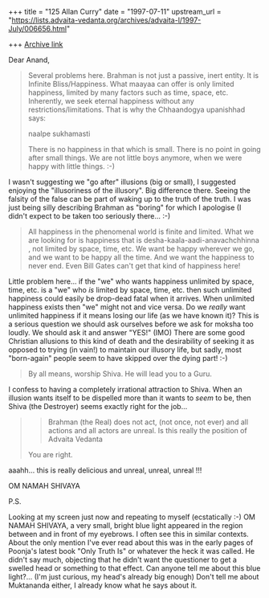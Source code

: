 +++
title = "125 Allan Curry"
date = "1997-07-11"
upstream_url = "https://lists.advaita-vedanta.org/archives/advaita-l/1997-July/006656.html"

+++
[Archive link](https://lists.advaita-vedanta.org/archives/advaita-l/1997-July/006656.html)

Dear Anand,

>  Several problems here. Brahman is not just a passive, inert entity. It
>  is Infinite Bliss/Happiness. What maayaa can offer is only limited
>  happiness, limited by many factors such as time, space, etc. Inherently,
>  we seek eternal happiness without any restrictions/limitations. That is
>  why the Chhaandogya upanishhad says:
>
>   naalpe sukhamasti
>
>   There is no happiness in that which is small. There is no point in
>   going after small things. We are not little boys anymore, when we
>   were happy with little things. :-)
>

I wasn't suggesting we "go after" illusions (big or small), I suggested
enjoying the "illusoriness of the illusory". Big difference there. Seeing
the falsity of the false can be part of waking up to the truth of the
truth. I was just being silly describing Brahman as "boring" for which I
apologise (I didn't expect to be taken too seriously there...  :-)


>   All happiness in the phenomenal world is finite and limited. What we
>   are looking for is happiness that is desha-kaala-aadi-anavachchhinna ,
>   not limited by space, time, etc. We want be happy wherever we go, and
>   we want to be happy all the time. And we want the happiness to never
>   end. Even Bill Gates can't get that kind of happiness here!
>

Little problem here... if the "we" who wants happiness unlimited by space,
time, etc. is a "we" who *is* limited by space, time, etc. then such
unlimited happiness could easily be drop-dead fatal when it arrives. When
unlimited happiness exists then "we" might not and vice versa. Do we
*really* want unlimited happiness if it means losing our life (as we have
known it)?  This is a serious question we should ask ourselves before we
ask for moksha too loudly. We should ask it and answer "YES!"  (IMO)
There are some good Christian allusions to this kind of death and the
desirability of seeking it as opposed to trying (in vain!) to maintain our
illusory life, but sadly, most "born-again" people seem to have skipped over
the dying part!   :-)


>  By all means, worship Shiva. He will lead you to a Guru.
>

I confess to having a completely irrational attraction to Shiva. When an
illusion wants itself to be dispelled more than it wants to *seem* to be,
then Shiva (the Destroyer) seems exactly right for the job...

>>Brahman (the Real) does not act, (not once, not ever) and all actions and
>> all actors are unreal. Is this really the position of Advaita Vedanta
>
>  You are right.

aaahh... this is really delicious and unreal, unreal, unreal !!!

OM NAMAH SHIVAYA

P.S.

Looking at my screen just now and repeating to myself (ecstatically :-)
OM NAMAH SHIVAYA, a very small, bright blue light appeared in the region
between and in front of my eyebrows. I often see this in similar contexts.
About the only mention I've ever read about this was in the early pages
of Poonja's latest book "Only Truth Is" or whatever the heck it was called.
He didn't say much, objecting that he didn't want the questioner to get
a swelled head or something to that effect. Can anyone tell me about this
blue light?... (I'm just curious, my head's already big enough) Don't tell
me about Muktananda either, I already know what he says about it.

